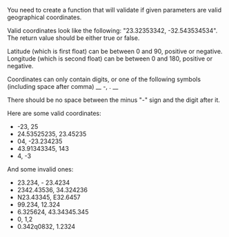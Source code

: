 You need to create a function that will validate if given parameters are valid geographical coordinates.

Valid coordinates look like the following: "23.32353342, -32.543534534". The return value should be either true or false.

Latitude (which is first float) can be between 0 and 90, positive or negative. Longitude (which is second float) can be between 0 and 180, positive or negative.

Coordinates can only contain digits, or one of the following symbols (including space after comma) __ -, . __

There should be no space between the minus "-" sign and the digit after it.

Here are some valid coordinates:

* -23, 25
* 24.53525235, 23.45235
* 04, -23.234235
* 43.91343345, 143
* 4, -3

And some invalid ones:

* 23.234, - 23.4234
* 2342.43536, 34.324236
* N23.43345, E32.6457
* 99.234, 12.324
* 6.325624, 43.34345.345
* 0, 1,2
* 0.342q0832, 1.2324
